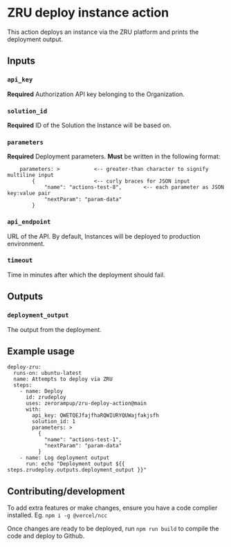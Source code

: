 # ZRU deploy instance action

This action deploys an instance via the ZRU platform and prints the deployment output.

## Inputs

### `api_key`

**Required** Authorization API key belonging to the Organization.

### `solution_id`

**Required** ID of the Solution the Instance will be based on.

### `parameters`

**Required** Deployment parameters. **Must** be written in the following format:

```
    parameters: >           <-- greater-than character to signify multiline input
        {                   <-- curly braces for JSON input
            "name": "actions-test-8",       <-- each parameter as JSON key:value pair
            "nextParam": "param-data"
        }
```

### `api_endpoint`

URL of the API. By default, Instances will be deployed to production environment.

### `timeout`

Time in minutes after which the deployment should fail.

## Outputs

### `deployment_output`

The output from the deployment.

## Example usage

```
deploy-zru:
  runs-on: ubuntu-latest
  name: Attempts to deploy via ZRU
  steps:
    - name: Deploy
      id: zrudeploy
      uses: zerorampup/zru-deploy-action@main
      with:
        api_key: QWETQEJfajfhaRQWIURYQUWajfakjsfh
        solution_id: 1
        parameters: >
          {
            "name": "actions-test-1",
            "nextParam": "param-data"
          }
    - name: Log deployment output
      run: echo "Deployment output ${{ steps.zrudeploy.outputs.deployment_output }}"
```

## Contributing/development

To add extra features or make changes, ensure you have a code complier installed.
Eg. `npm i -g @vercel/ncc`

Once changes are ready to be deployed, run `npm run build` to compile the code and deploy to Github.
